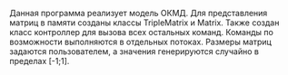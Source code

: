 Данная программа реализует модель ОКМД. Для представления матриц в памяти созданы классы TripleMatrix и Matrix. Также создан класс контроллер для вызова всех остальных команд. Команды по возможности выполняются в отдельных потоках. Размеры матриц задаются пользователем, а значения генерируются случайно в пределах [-1;1].
